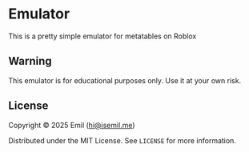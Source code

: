 # Emulator
This is a pretty simple emulator for metatables on Roblox

## Warning
This emulator is for educational purposes only. Use it at your own risk.

## License

Copyright © 2025 Emil (hi@isemil.me)

Distributed under the MIT License. See `LICENSE` for more information.
